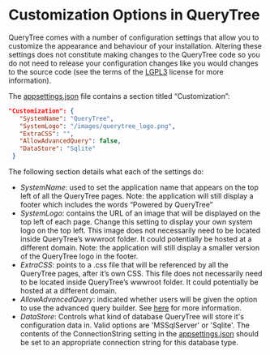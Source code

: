 # Customization Options in QueryTree

QueryTree comes with a number of configuration settings that allow you to customize the appearance and behaviour of your installation. Altering these settings does not constitute making changes to the QueryTree code so you do not need to release your configuration changes like you would changes to the source code (see the terms of the [LGPL3](https://en.wikipedia.org/wiki/GNU_Lesser_General_Public_License) license for more information).

The [appsettings.json](/Web/appsettings.json) file contains a section titled “Customization”:

```json
"Customization": {
   "SystemName": "QueryTree",
   "SystemLogo": "/images/querytree_logo.png",
   "ExtraCSS": "",
   "AllowAdvancedQuery": false,
   "DataStore": "Sqlite"
 }
```

The following section details what each of the settings do:

* *SystemName*: used to set the application name that appears on the top left of all the QueryTree pages. Note: the application will still display a footer which includes the words “Powered by QueryTree”
* *SystemLogo*: contains the URL of an image that will be displayed on the top left of each page. Change this setting to display your own system logo on the top left. This image does not necessarily need to be located inside QueryTree’s wwwroot folder. It could potentially be hosted at a different domain. Note: the application will still display a smaller version of the QueryTree logo in the footer.
* *ExtraCSS*: points to a .css file that will be referenced by all the QueryTree pages, after it’s own CSS. This file does not necessarily need to be located inside QueryTree’s wwwroot folder. It could potentially be hosted at a different domain.
* *AllowAdvancedQuery*: indicated whether users will be given the option to use the advanced query builder. See [here](/docs/advanced.md) for more information.
* *DataStore*: Controls what kind of database QueryTree will store it's configuration data in. Valid options are 'MSSqlServer' or 'Sqlite'. The contents of the ConnectionString setting in the [appsettings.json](/Web/appsettings.json) should be set to an appropriate connection string for this database type.
